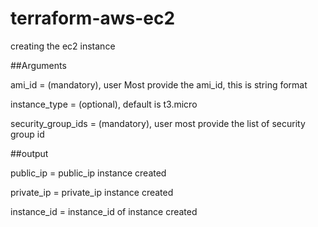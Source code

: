 # terraform-aws-ec2
creating the ec2 instance

##Arguments

ami_id = (mandatory), user Most provide the ami_id, this is string format

instance_type = (optional), default is t3.micro

security_group_ids = (mandatory), user most provide the list of security group id

##output

public_ip = public_ip instance created

private_ip = private_ip instance created

instance_id = instance_id of instance created

